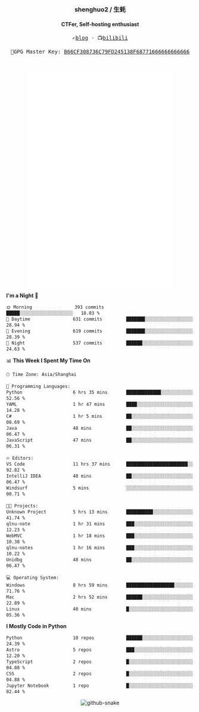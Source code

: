 <h3 align="center"> shenghuo2 / 生蚝 </h3>
<h4 align="center" >CTFer, Self-hosting enthusiast</h3>


<p align="center">
  <samp>
    ✍️<a href="https://blog.shenghuo2.top/">blog</a> -
    📺<a href="https://space.bilibili.com/85894935">bilibili</a>
  </samp>
</p>
<p align="center">
  <samp>
     🔐GPG Master Key: <a align="center" href="https://github.com/shenghuo2.gpg">B66CF308736C79FD245138F68771666666666666</a>
  </samp>
</p>
<br>
<p align="center">
  <a href="https://github.com/shenghuo2">
    <img width="400" align="top" src="https://github.com/shenghuo2/shenghuo2/blob/main/metrics.left.svg" />
  </a>
  <a href="https://github.com/shenghuo2">
    <img width="400" align="top" src="https://github.com/shenghuo2/shenghuo2/blob/main/metrics.right.svg" />
  </a>
</p>


<!--START_SECTION:waka-->
**I'm a Night 🦉** 

```text
🌞 Morning                393 commits         █████░░░░░░░░░░░░░░░░░░░░   18.03 % 
🌆 Daytime                631 commits         ███████░░░░░░░░░░░░░░░░░░   28.94 % 
🌃 Evening                619 commits         ███████░░░░░░░░░░░░░░░░░░   28.39 % 
🌙 Night                  537 commits         ██████░░░░░░░░░░░░░░░░░░░   24.63 % 
```


📊 **This Week I Spent My Time On** 

```text
🕑︎ Time Zone: Asia/Shanghai

💬 Programming Languages: 
Python                   6 hrs 35 mins       █████████████░░░░░░░░░░░░   52.56 % 
YAML                     1 hr 47 mins        ████░░░░░░░░░░░░░░░░░░░░░   14.28 % 
C#                       1 hr 5 mins         ██░░░░░░░░░░░░░░░░░░░░░░░   08.69 % 
Java                     48 mins             ██░░░░░░░░░░░░░░░░░░░░░░░   06.47 % 
JavaScript               47 mins             ██░░░░░░░░░░░░░░░░░░░░░░░   06.31 % 

🔥 Editors: 
VS Code                  11 hrs 37 mins      ███████████████████████░░   92.82 % 
IntelliJ IDEA            48 mins             ██░░░░░░░░░░░░░░░░░░░░░░░   06.47 % 
Windsurf                 5 mins              ░░░░░░░░░░░░░░░░░░░░░░░░░   00.71 % 

🐱‍💻 Projects: 
Unknown Project          5 hrs 13 mins       ██████████░░░░░░░░░░░░░░░   41.74 % 
qlnu-note                1 hr 31 mins        ███░░░░░░░░░░░░░░░░░░░░░░   12.23 % 
WebMVC                   1 hr 18 mins        ███░░░░░░░░░░░░░░░░░░░░░░   10.38 % 
qlnu-notes               1 hr 16 mins        ███░░░░░░░░░░░░░░░░░░░░░░   10.22 % 
Unidbg                   48 mins             ██░░░░░░░░░░░░░░░░░░░░░░░   06.47 % 

💻 Operating System: 
Windows                  8 hrs 59 mins       ██████████████████░░░░░░░   71.76 % 
Mac                      2 hrs 52 mins       ██████░░░░░░░░░░░░░░░░░░░   22.89 % 
Linux                    40 mins             █░░░░░░░░░░░░░░░░░░░░░░░░   05.36 % 
```

**I Mostly Code in Python** 

```text
Python                   10 repos            ██████░░░░░░░░░░░░░░░░░░░   24.39 % 
Astro                    5 repos             ███░░░░░░░░░░░░░░░░░░░░░░   12.20 % 
TypeScript               2 repos             █░░░░░░░░░░░░░░░░░░░░░░░░   04.88 % 
CSS                      2 repos             █░░░░░░░░░░░░░░░░░░░░░░░░   04.88 % 
Jupyter Notebook         1 repo              █░░░░░░░░░░░░░░░░░░░░░░░░   02.44 % 
```




<!--END_SECTION:waka-->


<div align="center">
  <picture>
    <source media="(prefers-color-scheme: dark)" srcset="https://gist.githubusercontent.com/shenghuo2/bfce20b14ab0484cef03bae6e60e0b3a/raw/github-snake-dark.svg" />
    <source media="(prefers-color-scheme: light)" srcset="https://gist.githubusercontent.com/shenghuo2/bfce20b14ab0484cef03bae6e60e0b3a/raw/github-snake.svg" />
    <img alt="github-snake" src="https://gist.githubusercontent.com/shenghuo2/bfce20b14ab0484cef03bae6e60e0b3a/raw/github-snake.svg" />
  </picture>
</div>

<!--
**shenghuo2/shenghuo2** is a ✨ _special_ ✨ repository because its `README.md` (this file) appears on your GitHub profile.

Here are some ideas to get you started:

- 🔭 I’m currently working on ...
- 🌱 I’m currently learning ...
- 👯 I’m looking to collaborate on ...
- 🤔 I’m looking for help with ...
- 💬 Ask me about ...
- 📫 How to reach me: ...
- 😄 Pronouns: ...
- ⚡ Fun fact: ...
-->
